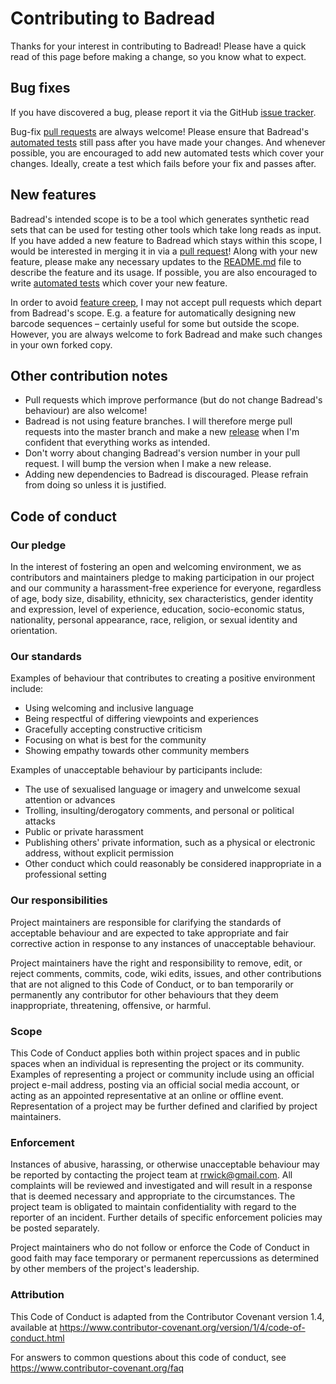 # Contributing to Badread

Thanks for your interest in contributing to Badread! Please have a quick read of this page before making a change, so you know what to expect.



## Bug fixes

If you have discovered a bug, please report it via the GitHub [issue tracker](https://github.com/rrwick/Badread/issues).

Bug-fix [pull requests](https://github.com/rrwick/Badread/pulls) are always welcome! Please ensure that Badread's [automated tests](../test) still pass after you have made your changes. And whenever possible, you are encouraged to add new automated tests which cover your changes. Ideally, create a test which fails before your fix and passes after.



## New features

Badread's intended scope is to be a tool which generates synthetic read sets that can be used for testing other tools which take long reads as input. If you have added a new feature to Badread which stays within this scope, I would be interested in merging it in via a [pull request](https://github.com/rrwick/Badread/pulls)! Along with your new feature, please make any necessary updates to the [README.md](https://github.com/rrwick/Badread/blob/master/README.md) file to describe the feature and its usage. If possible, you are also encouraged to write [automated tests](../test) which cover your new feature.

In order to avoid [feature creep](https://en.wikipedia.org/wiki/Feature_creep), I may not accept pull requests which depart from Badread's scope. E.g. a feature for automatically designing new barcode sequences – certainly useful for some but outside the scope. However, you are always welcome to fork Badread and make such changes in your own forked copy.



## Other contribution notes

* Pull requests which improve performance (but do not change Badread's behaviour) are also welcome!
* Badread is not using feature branches. I will therefore merge pull requests into the master branch and make a new [release](https://github.com/rrwick/Badread/releases) when I'm confident that everything works as intended.
* Don't worry about changing Badread's version number in your pull request. I will bump the version when I make a new release.
* Adding new dependencies to Badread is discouraged. Please refrain from doing so unless it is justified.



## Code of conduct

### Our pledge

In the interest of fostering an open and welcoming environment, we as contributors and maintainers pledge to making participation in our project and our community a harassment-free experience for everyone, regardless of age, body size, disability, ethnicity, sex characteristics, gender identity and expression, level of experience, education, socio-economic status, nationality, personal appearance, race, religion, or sexual identity and orientation.

### Our standards

Examples of behaviour that contributes to creating a positive environment include:

* Using welcoming and inclusive language
* Being respectful of differing viewpoints and experiences
* Gracefully accepting constructive criticism
* Focusing on what is best for the community
* Showing empathy towards other community members

Examples of unacceptable behaviour by participants include:

* The use of sexualised language or imagery and unwelcome sexual attention or advances
* Trolling, insulting/derogatory comments, and personal or political attacks
* Public or private harassment
* Publishing others' private information, such as a physical or electronic address, without explicit permission
* Other conduct which could reasonably be considered inappropriate in a professional setting

### Our responsibilities

Project maintainers are responsible for clarifying the standards of acceptable behaviour and are expected to take appropriate and fair corrective action in response to any instances of unacceptable behaviour.

Project maintainers have the right and responsibility to remove, edit, or reject comments, commits, code, wiki edits, issues, and other contributions that are not aligned to this Code of Conduct, or to ban temporarily or permanently any contributor for other behaviours that they deem inappropriate, threatening, offensive, or harmful.

### Scope

This Code of Conduct applies both within project spaces and in public spaces when an individual is representing the project or its community. Examples of representing a project or community include using an official project e-mail address, posting via an official social media account, or acting as an appointed representative at an online or offline event. Representation of a project may be further defined and clarified by project maintainers.

### Enforcement

Instances of abusive, harassing, or otherwise unacceptable behaviour may be reported by contacting the project team at rrwick@gmail.com. All complaints will be reviewed and investigated and will result in a response that is deemed necessary and appropriate to the circumstances. The project team is obligated to maintain confidentiality with regard to the reporter of an incident. Further details of specific enforcement policies may be posted separately.

Project maintainers who do not follow or enforce the Code of Conduct in good faith may face temporary or permanent repercussions as determined by other members of the project's leadership.

### Attribution

This Code of Conduct is adapted from the Contributor Covenant version 1.4, available at https://www.contributor-covenant.org/version/1/4/code-of-conduct.html

For answers to common questions about this code of conduct, see https://www.contributor-covenant.org/faq
